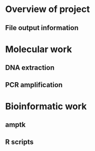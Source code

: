 # Overview of project 
## File output information

# Molecular work
## DNA extraction
## PCR amplification

# Bioinformatic work 
## amptk
## R scripts
